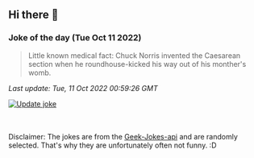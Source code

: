 ## Hi there 👋

### Joke of the day (Tue Oct 11 2022)
<!-- joke -->
>Little known medical fact: Chuck Norris invented the Caesarean section when he roundhouse-kicked his way out of his monther's womb.
<!-- /joke -->

*Last update: Tue, 11 Oct 2022 00:59:26 GMT*

[![Update joke](https://github.com/nclskfm/nclskfm/actions/workflows/joke.yml/badge.svg)](https://github.com/nclskfm/nclskfm/actions/workflows/joke.yml)

<br><br>
Disclaimer: The jokes are from the [Geek-Jokes-api](https://github.com/sameerkumar18/geek-joke-api) and are randomly selected. That's why they are unfortunately often not funny. :D
